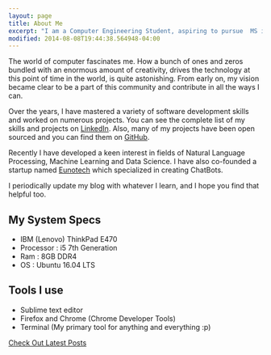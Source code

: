 ```yaml
---
layout: page
title: About Me
excerpt: "I am a Computer Engineering Student, aspiring to pursue  MS in CS from US."
modified: 2014-08-08T19:44:38.564948-04:00
---
```


The world of computer fascinates me. How a bunch of ones and zeros bundled with an enormous amount of creativity, drives the technology at this point of time in the world, is quite astonishing. From early on, my vision became clear to be a part of this community and contribute in all the ways I can.

Over the years, I have mastered a variety of software development skills and worked on numerous projects. You can see the complete list of my skills and projects on [LinkedIn](https://www.linkedin.com/in/shahriken). Also, many of my projects have been open sourced and you can find them on [GitHub](https://github.com/rikenshah).

Recently I have developed a keen interest in fields of Natural Language Processing, Machine Learning and Data Science. I have also co-founded a startup named [Eunotech](http://eunotech.com/) which specialized in creating ChatBots. 

I periodically update my blog with whatever I learn, and I hope you find that helpful too.

## My System Specs

* IBM (Lenovo) ThinkPad E470
* Processor : i5 7th Generation
* Ram : 8GB DDR4
* OS : Ubuntu 16.04 LTS

## Tools I use

- Sublime text editor
- Firefox and Chrome (Chrome Developer Tools)
- Terminal (My primary tool for anything and everything :p)

<a markdown="0" href="{{ site.url }}/" class="btn">Check Out Latest Posts<a>
